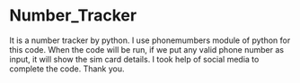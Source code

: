 # Number_Tracker
It is a number tracker by python. I use phonemumbers module of python for this code. When the code will be run, if we put any valid phone number as input, it will show the sim card details. I took help of social media to complete the code. Thank you.
